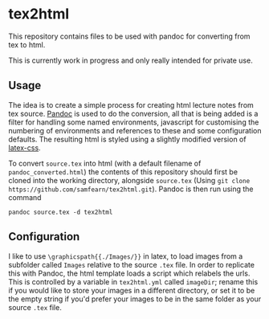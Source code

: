 # tex2html
This repository contains files to be used with pandoc for converting from tex to html.

This is currently work in progress and only really intended for private use.

## Usage

The idea is to create a simple process for creating html lecture notes from tex source. [Pandoc] is used to do the conversion, all that is being added is a filter for handling some named environments, javascript for customising the numbering of environments and references to these and some configuration defaults. The resulting html is styled using a slightly modified version of [latex-css].

To convert `source.tex` into html (with a default filename of `pandoc_converted.html`) the contents of this repository should first be cloned into the working directory, alongside `source.tex` (Using `git clone https://github.com/samfearn/tex2html.git`). Pandoc is then run using the command

~~~
pandoc source.tex -d tex2html
~~~

## Configuration ##

I like to use `\graphicspath{{./Images/}}` in latex, to load images from a subfolder called `Images` relative to the source `.tex` file. In order to replicate this with Pandoc, the html template loads a script which relabels the urls. This is controlled by a variable in `tex2html.yml` called `imageDir`; rename this if you would like to store your images in a different directory, or set it to be the empty string if you'd prefer your images to be in the same folder as your source `.tex` file.

[latex-css]:https://latex.now.sh
[Pandoc]:https://pandoc.org/MANUAL.html